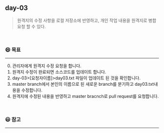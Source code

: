 ## day-03
> 원격지의 수정 사항을 로컬 저장소에 반영하고, 개인 작업 내용을 원격지로 병합 요청 할 수 있다.

<br>

### :smile: 목표
---
0. 관리자에게 원격지 수정 요청을 합니다.
1. 원격지 수정이 완료되면 소스코드를 업데이트 합니다.
2. day-03>[요청자이름]>day03.txt 파일이 업데이트 된 것을 확인합니다.
3. master branch에서 본인의 이름으로 된 새로운 branch를 분기하고 day03.txt내용을 수정합니다.
4. 원격지에 수정된 내용을 반영하고 master bracnch로 pull request를 요청합니다.

<br>


### 😃 참고 
---
